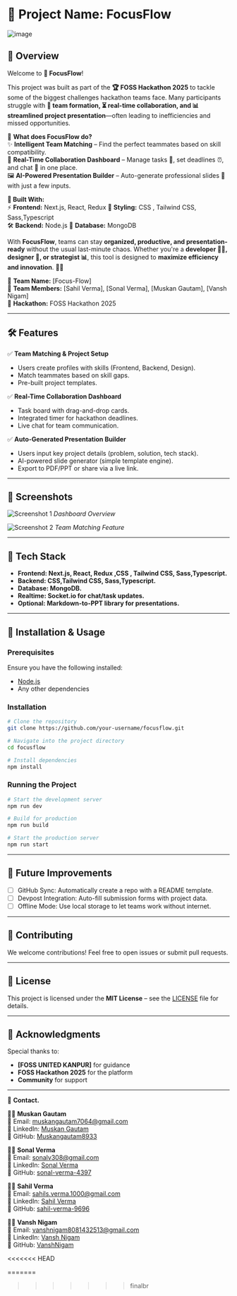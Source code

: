 # 🚀 Project Name: **FocusFlow**


![image](https://github.com/user-attachments/assets/333f6196-44e7-45cf-a385-a39156ede8e4)





## 🌟 Overview

Welcome to **🚀 FocusFlow**!  

This project was built as part of the **🏆 FOSS Hackathon 2025** to tackle some of the biggest challenges hackathon teams face. Many participants struggle with **🤝 team formation, ⏳ real-time collaboration, and 📊 streamlined project presentation**—often leading to inefficiencies and missed opportunities.  

🔹 **What does FocusFlow do?**  
✨ **Intelligent Team Matching** – Find the perfect teammates based on skill compatibility.  
📌 **Real-Time Collaboration Dashboard** – Manage tasks 📝, set deadlines ⏰, and chat 💬 in one place.  
🖼️ **AI-Powered Presentation Builder** – Auto-generate professional slides 🎤 with just a few inputs.  

**🔧 Built With:**  
⚡ **Frontend:** Next.js, React, Redux 
🎨 **Styling:**  CSS , Tailwind CSS, Sass,Typescript   
🛠️ **Backend:** Node.js 
📂 **Database:** MongoDB 

With **FocusFlow**, teams can stay **organized, productive, and presentation-ready** without the usual last-minute chaos. Whether you're a **developer 👨‍💻, designer 🎨, or strategist 📊**, this tool is designed to **maximize efficiency and innovation**. 🚀🔥  

🔹 **Team Name:** [Focus-Flow]  
🔹 **Team Members:** [Sahil Verma], [Sonal Verma], [Muskan Gautam], [Vansh Nigam]  
🔹 **Hackathon:** FOSS Hackathon 2025  

---

## 🛠️ Features
✅ **Team Matching & Project Setup**  
   - Users create profiles with skills (Frontend, Backend, Design).
   - Match teammates based on skill gaps.
   - Pre-built project templates.

✅ **Real-Time Collaboration Dashboard**  
   - Task board with drag-and-drop cards.
   - Integrated timer for hackathon deadlines.
   - Live chat for team communication.

✅ **Auto-Generated Presentation Builder**  
   - Users input key project details (problem, solution, tech stack).
   - AI-powered slide generator (simple template engine).
   - Export to PDF/PPT or share via a live link.

---

## 📸 Screenshots

![Screenshot 1](./assets/screenshot1.png)
*Dashboard Overview*

![Screenshot 2](./assets/screenshot2.png)
*Team Matching Feature*

---

## 🔧 Tech Stack

- **Frontend: Next.js, React, Redux ,CSS , Tailwind CSS, Sass,Typescript.**
- **Backend:  CSS,Tailwind CSS, Sass,Typescript.**
- **Database: MongoDB.**
- **Realtime: Socket.io for chat/task updates.**
- **Optional: Markdown-to-PPT library for presentations.**

---

## 🚀 Installation & Usage

### Prerequisites
Ensure you have the following installed:
- [Node.js](https://nodejs.org/)
- Any other dependencies

### Installation
```bash
# Clone the repository
git clone https://github.com/your-username/focusflow.git

# Navigate into the project directory
cd focusflow

# Install dependencies
npm install 
```

### Running the Project
```bash
# Start the development server
npm run dev

# Build for production
npm run build

# Start the production server
npm run start
```

---

## 🎯 Future Improvements
- [ ] GitHub Sync: Automatically create a repo with a README template.
- [ ] Devpost Integration: Auto-fill submission forms with project data.
- [ ] Offline Mode: Use local storage to let teams work without internet.

---

## 🤝 Contributing
We welcome contributions! Feel free to open issues or submit pull requests.

---

## 📄 License
This project is licensed under the **MIT License** – see the [LICENSE](./LICENSE) file for details.

---

## 📝 Acknowledgments
Special thanks to:
- **[FOSS UNITED KANPUR]** for guidance
- **FOSS Hackathon 2025** for the platform
- **Community** for support

---

📩 **Contact.**  

👩‍💻 **Muskan Gautam**  
📧 Email: [muskangautam7064@gmail.com](mailto:muskangautam7064@gmail.com)  
🔗 LinkedIn: [Muskan Gautam](https://www.linkedin.com/in/muskan-gautam-mg893)  
🐙 GitHub: [Muskangautam8933](https://github.com/Muskangautam8933)  

👩‍💻 **Sonal Verma**  
📧 Email: [sonalv308@gmail.com](mailto:sonalv308@gmail.com)  
🔗 LinkedIn: [Sonal Verma](https://www.linkedin.com/in/sonal-verma-7b45672aa/)  
🐙 GitHub: [sonal-verma-4397](https://github.com/sonal-verma-4397)  

👨‍💻 **Sahil Verma**  
📧 Email: [sahils.verma.1000@gmail.com](mailto:sahils.verma.1000@gmail.com)  
🔗 LinkedIn: [Sahil Verma](https://www.linkedin.com/in/sahil-verma-04944b240/)  
🐙 GitHub: [sahil-verma-9696](https://github.com/sahil-verma-9696)  

👨‍💻 **Vansh Nigam**  
📧 Email: [vanshnigam8081432513@gmail.com](mailto:vanshnigam8081432513@gmail.com)  
🔗 LinkedIn: [Vansh Nigam](https://www.linkedin.com/in/vansh-nigam-926302250/)  
🐙 GitHub: [VanshNigam](https://github.com/VanshNigam)  

      

             
<<<<<<< HEAD
   
=======
   
>>>>>>> finalbr
